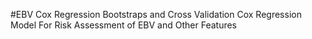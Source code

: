 #EBV Cox Regression
Bootstraps and Cross Validation Cox Regression Model For Risk Assessment of EBV and Other Features
